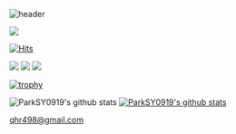 ![header](https://capsule-render.vercel.app/api?type=waving&color=gradient&height=120&animation=fadeIn&section=footer&text=🚗🚘🚛&fontAlign=70)

<a href="https://990919-psy.tistory.com/" target="_blank"><img src="https://img.shields.io/badge/My_Blog-000000?style=flat-square&logo=Tistory&logoColor=white"/></a>

[![Hits](https://hits.seeyoufarm.com/api/count/incr/badge.svg?url=https%3A%2F%2Fgithub.com%2Fhyesungoh&count_bg=%2379C83D&title_bg=%23555555&icon=&icon_color=%23E7E7E7&title=hits&edge_flat=false)](https://hits.seeyoufarm.com)

<img src="https://img.shields.io/badge/Python-2662?style=flat-square&logo=Python&logoColor=white"/>
<img src="https://img.shields.io/badge/Swift-3116AB?style=flat-square&logo=Swift&logoColor=white"/>
<img src="https://img.shields.io/badge/Dart-9998AB?style=flat-square&logo=Dart&logoColor=white"/>

[![trophy](https://github-profile-trophy.vercel.app/?username=ParkSY0919)](https://github.com/ryo-ma/github-profile-trophy)


![ParkSY0919's github stats](https://github-readme-stats.vercel.app/api?username=ParkSY0919&show_icons=true)
[![ParkSY0919's github stats](https://github-readme-stats.vercel.app/api/top-langs/?username=ParkSY0919&show_icons=true&hide_border=true&title_color=004386&icon_color=004386&layout=compact)](https://github.com/ParkSY0919)

qhr498@gmail.com
